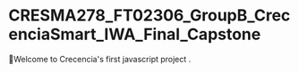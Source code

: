 # CRESMA278_FT02306_GroupB_CrecenciaSmart_IWA_Final_Capstone
👋Welcome to Crecencia's first javascript project . 

